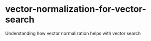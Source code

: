 # vector-normalization-for-vector-search
Understanding how vector normalization helps with vector search
